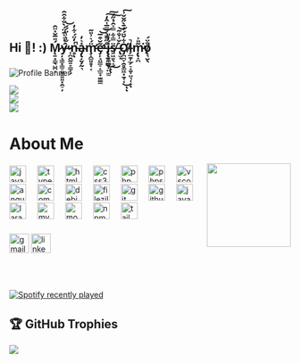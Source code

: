 <h2 align="left">Hi 👋! :) Ḿ̷̨͍͙͇̖̺̪͔̎̅̌̽̈̂ý̶̦̘͇͙̳̠͈͚͍͈͓̯̠̦͑͛͐͊̈́̀̆͋̑̂̕ ̷̹̪̭̰͍̞̳̜̗̀̐̀̾̈́́͝n̵̥͑̓̈́͋̓̚̚ͅa̴̡̢̦̬̗̰͉̽͛̓m̵̧̛̝̻͈̥͔͔̈́͛͗̎͂ẽ̶̡̛̙̘̤̳̠̝̲̫̟̫͇͇̌͒̅̕͝͝ ̵̢̞̮̘̳̊̋̄̄͛̿̅͑̂̒͘͜͠͠ͅͅį̶̨̖̪̲̬͔̤̫̫́̒̎s̸͍͖͍̖͔̈̿͋̿͐̑̉̋͜͠ ̶̢̫͓͐̌̾̐͂͝Ơ̸̡̪̪̞̯̥͚͖͓̱͔̩͋̌̈́̒̄̀̋̌̌͗͜͠ͅͅl̵̗̲̱̦̲̗̠̝̱̞̤͉̜̝̚ͅṃ̵̢̝̪͂̎͐͘̕ǫ̸͉̮̖̐̈́</h2>

###

<div align="left">

![Profile Banner](https://images.unsplash.com/photo-1456154875099-97a3a56074d3?q=80&w=1400&h=400&auto=format&fit=crop&ixlib=rb-4.0.3&ixid=M3wxMjA3fDB8MHxwaG90by1wYWdlfHx8fGVufDB8fHx8fA%3D%3D)

![](https://github-readme-stats.vercel.app/api?username=olmokruc&theme=dark&hide_border=false&include_all_commits=false&count_private=false)<br/>
![](https://github-readme-streak-stats.herokuapp.com/?user=olmokruc&theme=dark&hide_border=false)<br/>
![](https://github-readme-stats.vercel.app/api/top-langs/?username=olmokruc&theme=dark&hide_border=false&include_all_commits=false&count_private=false&layout=compact)

</div>

#  About Me

<img align="right" height="150" src="https://media1.tenor.com/m/jvPlUQim6R4AAAAC/berserk-guts.gif"  />

###

<div align="left">
  <img src="https://cdn.jsdelivr.net/gh/devicons/devicon/icons/javascript/javascript-original.svg" height="30" alt="javascript logo"  />
  <img width="12" />
  <img src="https://cdn.jsdelivr.net/gh/devicons/devicon/icons/typescript/typescript-original.svg" height="30" alt="typescript logo"  />
  <img width="12" />
  <img src="https://cdn.jsdelivr.net/gh/devicons/devicon/icons/html5/html5-original.svg" height="30" alt="html5 logo"  />
  <img width="12" />
  <img src="https://cdn.jsdelivr.net/gh/devicons/devicon/icons/css3/css3-original.svg" height="30" alt="css3 logo"  />
  <img width="12" />
  <img src="https://cdn.jsdelivr.net/gh/devicons/devicon/icons/php/php-original.svg" height="30" alt="php logo"  />
  <img width="12" />
  <img src="https://cdn.jsdelivr.net/gh/devicons/devicon/icons/phpstorm/phpstorm-original.svg" height="30" alt="phpstorm logo"  />
  <img width="12" />
  <img src="https://cdn.jsdelivr.net/gh/devicons/devicon/icons/vscode/vscode-original.svg" height="30" alt="vscode logo"  />
  <img width="12" />
  <img src="https://cdn.jsdelivr.net/gh/devicons/devicon/icons/angularjs/angularjs-original.svg" height="30" alt="angularjs logo"  />
  <img width="12" />
  <img src="https://cdn.jsdelivr.net/gh/devicons/devicon/icons/composer/composer-original.svg" height="30" alt="composer logo"  />
  <img width="12" />
  <img src="https://cdn.jsdelivr.net/gh/devicons/devicon/icons/debian/debian-original.svg" height="30" alt="debian logo"  />
  <img width="12" />
  <img src="https://cdn.jsdelivr.net/gh/devicons/devicon/icons/filezilla/filezilla-plain.svg" height="30" alt="filezilla logo"  />
  <img width="12" />
  <img src="https://cdn.jsdelivr.net/gh/devicons/devicon/icons/git/git-original.svg" height="30" alt="git logo"  />
  <img width="12" />
  <img src="https://cdn.jsdelivr.net/gh/devicons/devicon/icons/github/github-original.svg" height="30" alt="github logo"  />
  <img width="12" />
  <img src="https://cdn.jsdelivr.net/gh/devicons/devicon/icons/java/java-original.svg" height="30" alt="java logo"  />
  <img width="12" />
  <img src="https://upload.wikimedia.org/wikipedia/commons/thumb/9/9a/Laravel.svg/800px-Laravel.svg.png" height="30" alt="laravel logo"  />
  <img width="12" />
  <img src="https://cdn.jsdelivr.net/gh/devicons/devicon/icons/mysql/mysql-original.svg" height="30" alt="mysql logo"  />
  <img width="12" />
  <img src="https://cdn.jsdelivr.net/gh/devicons/devicon/icons/mongodb/mongodb-original.svg" height="30" alt="mongodb logo"  />
  <img width="12" />
  <img src="https://cdn.jsdelivr.net/gh/devicons/devicon/icons/npm/npm-original-wordmark.svg" height="30" alt="npm logo"  />
  <img width="12" />
  <img src="https://cdn.jsdelivr.net/gh/devicons/devicon/icons/tailwindcss/tailwindcss-original-wordmark.svg" height="30" alt="tailwindcss logo"  />
</div>

###

<div align="left">
  <img src="https://img.shields.io/static/v1?message=Gmail&logo=gmail&label=&color=D14836&logoColor=white&labelColor=&style=for-the-badge" height="35" alt="gmail logo"  />
  <a href="https://www.linkedin.com/in/olmo-p%C3%A1ez-ariza-5988482a9/" target="_blank">
    <img src="https://img.shields.io/static/v1?message=LinkedIn&logo=linkedin&label=&color=0077B5&logoColor=white&labelColor=&style=for-the-badge" height="35" alt="linkedin logo"  />
  </a>
</div>

###

<br clear="both">

###

<div align="left">
  <a href="https://open.spotify.com/user/21rp6ckqwmyyzgdhvmslc6joa">
    <img src="https://spotify-recently-played-readme.vercel.app/api?user=21rp6ckqwmyyzgdhvmslc6joa&count=5&unique=true" alt="Spotify recently played"  />
  </a>
</div>

###

## 🏆 GitHub Trophies
![](https://github-profile-trophy.vercel.app/?username=olmokruc&theme=radical&no-frame=false&no-bg=true&margin-w=4)
